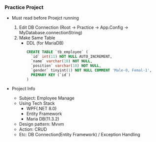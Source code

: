 ### Practice Project ###
+ Must read before Proejct running
  1. Edit DB Connection (Root -> Practice -> App.Config -> MyDatabase.connectionString)
  2. Make Same Table
      + DDL (for MariaDB)
        ``` sql
        CREATE TABLE `tb_employee` (
          `id` int(11) NOT NULL AUTO_INCREMENT,
          `name` varchar(10) NOT NULL,
          `position` varchar(10) NOT NULL,
          `gender` tinyint(1) NOT NULL COMMENT 'Male-0, Femal-1',
          PRIMARY KEY (`id`)
        )
        ```
  

+ Project Info
  + Subject: Employee Manage
  + Using Tech Stack
    + WPF(.NET 8.0)
    + Entity Framework
    + Maria DB(11.3.2)
  + Design pattern: Mvvm
  + Action: CRUD
  + Etc: DB Connection(Entity Framework) / Exception Handling
